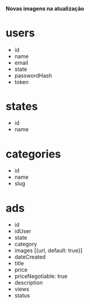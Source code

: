 #### Novas imagens na atualização

# users
+ id
+ name
+ email
+ state
+ passwordHash
+ token

# states
+ id
+ name

# categories
+ id
+ name
+ slug

# ads
+ id
+ idUser
+ state
+ category
+ images [{url, default: true}]
+ dateCreated
+ title
+ price
+ priceNegotiable: true
+ description
+ views
+ status
